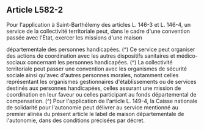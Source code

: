 ## Article L582-2

Pour l'application à Saint-Barthélemy des articles L. 146-3 et L. 146-4, un service de la collectivité
territoriale peut, dans le cadre d'une convention passée avec l'Etat, exercer les missions d'une maison

départementale des personnes handicapées. (^)
Ce service peut organiser des actions de coordination avec les autres dispositifs sanitaires et médico-sociaux
concernant les personnes handicapées. (^)
La collectivité territoriale peut passer une convention avec les organismes de sécurité sociale ainsi qu'avec
d'autres personnes morales, notamment celles représentant les organismes gestionnaires d'établissements ou
de services destinés aux personnes handicapées, celles assurant une mission de coordination en leur faveur
ou celles participant au fonds départemental de compensation. (^)
Pour l'application de l'article L. 149-4, la Caisse nationale de solidarité pour l'autonomie peut délivrer au
service mentionné au premier alinéa du présent article le label de maison départementale de l'autonomie,
dans des conditions précisées par décret.


